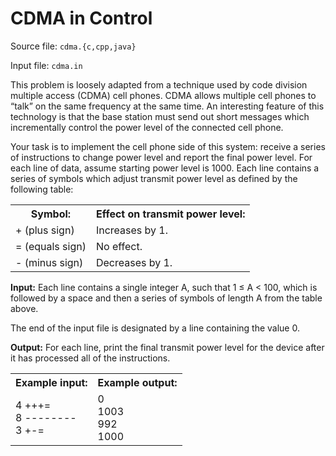 # CDMA in Control
Source file: `cdma.{c,cpp,java}`

Input file: `cdma.in`

This problem is loosely adapted from a technique used by code division multiple access (CDMA) cell phones. CDMA allows multiple cell phones to “talk” on the same frequency at the same time. An interesting feature of this technology is that the base station must send out short messages which incrementally control the power level of the connected cell phone.

Your task is to implement the cell phone side of this system: receive a series of instructions to change power level and report the final power level. For each line of data, assume starting power level is 1000. Each line contains a series of symbols which adjust transmit power level as defined by the following table:

<table><tr><th>Symbol:</th><th>Effect on transmit power level:</td></tr>
<tr><td>+ (plus sign)</td><td>Increases by 1.</td></tr>
<tr><td>= (equals sign)</td><td>No effect.</td></tr>
<tr><td>- (minus sign)</td><td>Decreases by 1.</td></tr></table>

**Input:** Each line contains a single integer A, such that 1 ≤ A < 100, which is followed by a space and then a series of symbols of length A from the table above.

The end of the input file is designated by a line containing the value 0.

**Output:** For each line, print the final transmit power level for the device after it has processed all of the instructions.

<table><tr><th>Example input:</th><th>Example output:</th></tr>
<tr><td>4 +++=<br>8 --------<br>3 +-= <br></td><td>0<br>1003<br>992<br>1000</td></tr></table>
